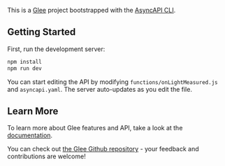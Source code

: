 This is a [Glee](https://github.com/asyncapi/glee) project bootstrapped with the [AsyncAPI CLI](https://github.com/asyncapi/cli).

## Getting Started

First, run the development server:

```bash
npm install
npm run dev
```

You can start editing the API by modifying `functions/onLightMeasured.js` and `asyncapi.yaml`. The server auto-updates as you edit the file.

## Learn More

To learn more about Glee features and API, take a look at the [documentation](https://github.com/asyncapi/glee/tree/master/docs).

You can check out [the Glee Github repository](https://github.com/asyncapi/glee/) - your feedback and contributions are welcome!
